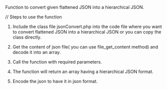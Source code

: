 Function to convert given flattened JSON into a hierarchical JSON.

// Steps to use the function 

1. Include the class file jsonConvert.php into the code file where you want to convert flattened JSON into a hierarchical JSON or you can copy the class directly.

2. Get the content of json file( you can use file_get_content method) and decode it into an array.

3. Call the function with required parameters.

4. The function will return an array having a hierarchical JSON format.

5. Encode the json to have it in json format.
